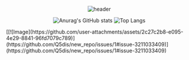 <div align="center">

  ![header](https://capsule-render.vercel.app/api?type=wave&color=698359&height=300&section=header&text=환영합니다%&fontSize=40&fontColor=ffffff)
  

  ![Anurag's GitHub stats](https://github-readme-stats.vercel.app/api?username=Q5dis&show_icons=true&theme=transparent&title_color=904a3b&text_color=698359&hide_border=true&icon_color=ffffff)
  ![Top Langs](https://github-readme-stats.vercel.app/api/top-langs/?username=Q5dis&layout=compact&border_color=ffffff)
</div>
<div>
  [[![Image](https://github.com/user-attachments/assets/2c27c2b8-e095-4e29-8841-96fd7079c789)](https://github.com/Q5dis/new_repo/issues/1#issue-3211033409)](https://github.com/Q5dis/new_repo/issues/1#issue-3211033409)
  
</div>
